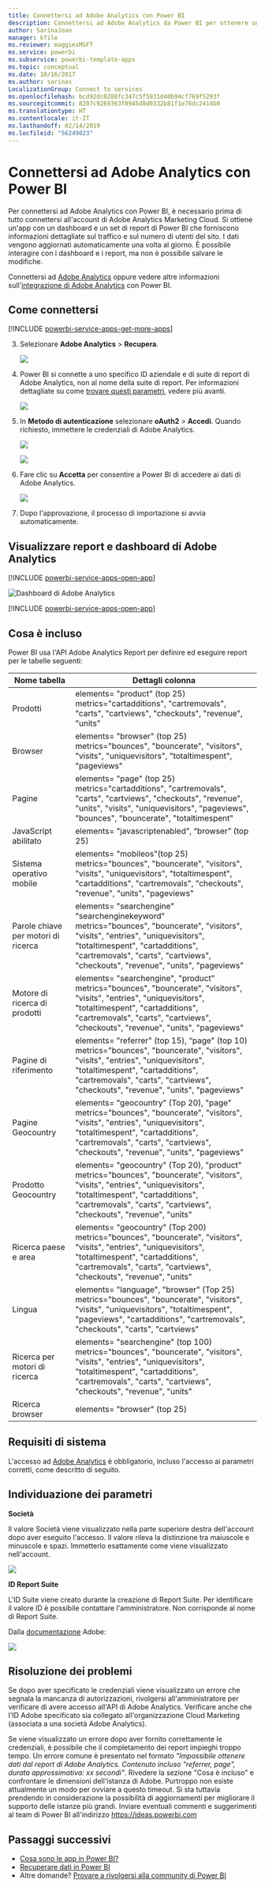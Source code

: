 ```yaml
---
title: Connettersi ad Adobe Analytics con Power BI
description: Connettersi ad Adobe Analytics da Power BI per ottenere un'app che consente di visualizzare i dati dell'account in un dashboard e nei report.
author: SarinaJoan
manager: kfile
ms.reviewer: maggiesMSFT
ms.service: powerbi
ms.subservice: powerbi-template-apps
ms.topic: conceptual
ms.date: 10/16/2017
ms.author: sarinas
LocalizationGroup: Connect to services
ms.openlocfilehash: bcd92dc0288fc347c5f5931d40b94cf769f5293f
ms.sourcegitcommit: 8207c9269363f0945d8d0332b81f1e78dc2414b0
ms.translationtype: HT
ms.contentlocale: it-IT
ms.lasthandoff: 02/14/2019
ms.locfileid: "56249023"
---
```

# <a name="connect-to-adobe-analytics-with-power-bi"></a>Connettersi ad Adobe Analytics con Power BI
Per connettersi ad Adobe Analytics con Power BI, è necessario prima di tutto connettersi all'account di Adobe Analytics Marketing Cloud. Si ottiene un'app con un dashboard e un set di report di Power BI che forniscono informazioni dettagliate sul traffico e sul numero di utenti del sito. I dati vengono aggiornati automaticamente una volta al giorno. È possibile interagire con i dashboard e i report, ma non è possibile salvare le modifiche.

Connettersi ad [Adobe Analytics](https://app.powerbi.com/getdata/services/adobe-analytics) oppure vedere altre informazioni sull'[integrazione di Adobe Analytics](https://powerbi.microsoft.com/integrations/adobe-analytics) con Power BI.

## <a name="how-to-connect"></a>Come connettersi
[!INCLUDE [powerbi-service-apps-get-more-apps](./includes/powerbi-service-apps-get-more-apps.md)]

3. Selezionare **Adobe Analytics** \>  **Recupera**.
   
   ![](media/service-connect-to-adobe-analytics/adobe.png)
4. Power BI si connette a uno specifico ID aziendale e di suite di report di Adobe Analytics, non al nome della suite di report. Per informazioni dettagliate su come [trovare questi parametri](#FindingParams), vedere più avanti.
   
   ![](media/service-connect-to-adobe-analytics/parameters.png)
5. In **Metodo di autenticazione** selezionare **oAuth2** \> **Accedi**. Quando richiesto, immettere le credenziali di Adobe Analytics. 
   
    ![](media/service-connect-to-adobe-analytics/creds.png)
   
    ![](media/service-connect-to-adobe-analytics/adobe_signin.png)
6. Fare clic su **Accetta** per consentire a Power BI di accedere ai dati di Adobe Analytics.
   
   ![](media/service-connect-to-adobe-analytics/adobe_authorize.png)
7. Dopo l'approvazione, il processo di importazione si avvia automaticamente. 

## <a name="view-the-adobe-analytics-dashboard-and-reports"></a>Visualizzare report e dashboard di Adobe Analytics
[!INCLUDE [powerbi-service-apps-open-app](./includes/powerbi-service-apps-open-app.md)]

   ![Dashboard di Adobe Analytics](media/service-connect-to-adobe-analytics/dashboard.png)

[!INCLUDE [powerbi-service-apps-open-app](./includes/powerbi-service-apps-what-now.md)]

## <a name="whats-included"></a>Cosa è incluso
Power BI usa l'API Adobe Analytics Report per definire ed eseguire report per le tabelle seguenti:

| **Nome tabella** | **Dettagli colonna** |
| --- | --- |
| Prodotti |elements=  "product" (top 25) <br> metrics="cartadditions", "cartremovals", "carts", "cartviews", "checkouts", "revenue", "units" |
| Browser |elements= "browser" (top 25)<br>  metrics="bounces", "bouncerate", "visitors", "visits", "uniquevisitors", "totaltimespent", "pageviews" |
| Pagine |elements= "page" (top 25)<br>  metrics="cartadditions", "cartremovals", "carts", "cartviews", "checkouts", "revenue", "units", "visits", "uniquevisitors", "pageviews", "bounces", "bouncerate", "totaltimespent" |
| JavaScript abilitato |elements=  "javascriptenabled”, “browser” (top 25) |
| Sistema operativo mobile |elements= "mobileos"(top 25)<br> metrics="bounces", "bouncerate", "visitors", "visits", "uniquevisitors", "totaltimespent", "cartadditions", "cartremovals", "checkouts", "revenue", "units", "pageviews" |
| Parole chiave per motori di ricerca |elements= "searchengine" "searchenginekeyword"<br>  metrics="bounces", "bouncerate", "visitors", "visits", "entries", "uniquevisitors", "totaltimespent", "cartadditions", "cartremovals", "carts", "cartviews", "checkouts", "revenue", "units", "pageviews" |
| Motore di ricerca di prodotti |elements= "searchengine", "product"<br>  metrics="bounces", "bouncerate", "visitors", "visits", "entries", "uniquevisitors", "totaltimespent", "cartadditions", "cartremovals", "carts", "cartviews", "checkouts", "revenue", "units", "pageviews" |
| Pagine di riferimento |elements= "referrer" (top 15), “page" (top 10)<br>  metrics="bounces", "bouncerate", "visitors", "visits", "entries", "uniquevisitors", "totaltimespent", "cartadditions", "cartremovals", "carts", "cartviews", "checkouts", "revenue", "units", "pageviews" |
| Pagine Geocountry |elements= "geocountry" (Top 20), "page"<br>  metrics="bounces", "bouncerate", "visitors", "visits", "entries", "uniquevisitors", "totaltimespent", "cartadditions", "cartremovals", "carts", "cartviews", "checkouts", "revenue", "units", "pageviews" |
| Prodotto Geocountry |elements= "geocountry" (Top 20), "product"<br> metrics="bounces", "bouncerate", "visitors", "visits", "entries", "uniquevisitors", "totaltimespent", "cartadditions", "cartremovals", "carts", "cartviews", "checkouts", "revenue", "units" |
| Ricerca paese e area |elements= "geocountry" (Top 200)<br>  metrics="bounces", "bouncerate", "visitors", "visits", "entries", "uniquevisitors", "totaltimespent", "cartadditions", "cartremovals", "carts", "cartviews", "checkouts", "revenue", "units" |
| Lingua |elements= "language", "browser" (Top 25)<br>  metrics="bounces", "bouncerate", "visitors", "visits", "uniquevisitors", "totaltimespent", "pageviews", "cartadditions", "cartremovals", "checkouts", "carts", "cartviews" |
| Ricerca per motori di ricerca |elements= "searchengine" (top 100)<br>  metrics="bounces", "bouncerate", "visitors", "visits", "entries", "uniquevisitors", "totaltimespent", "cartadditions", "cartremovals", "carts", "cartviews", "checkouts", "revenue", "units" |
| Ricerca browser |elements= "browser" (top 25) |

## <a name="system-requirements"></a>Requisiti di sistema
L'accesso ad [Adobe Analytics](http://www.adobe.com/marketing-cloud/web-analytics.html) è obbligatorio, incluso l'accesso ai parametri corretti, come descritto di seguito.

<a name="FindingParams"></a>

## <a name="finding-parameters"></a>Individuazione dei parametri
**Società**

Il valore Società viene visualizzato nella parte superiore destra dell'account dopo aver eseguito l'accesso. Il valore rileva la distinzione tra maiuscole e minuscole e spazi. Immetterlo esattamente come viene visualizzato nell'account.

![](media/service-connect-to-adobe-analytics/adobe_companies.png)

**ID Report Suite**

L'ID Suite viene creato durante la creazione di Report Suite. Per identificare il valore ID è possibile contattare l'amministratore. Non corrisponde al nome di Report Suite.

Dalla [documentazione](https://marketing.adobe.com/resources/help/en_US/reference/new_report_suite.html) Adobe:

![](media/service-connect-to-adobe-analytics/reportsuiteid.png)

## <a name="troubleshooting"></a>Risoluzione dei problemi
Se dopo aver specificato le credenziali viene visualizzato un errore che segnala la mancanza di autorizzazioni, rivolgersi all'amministratore per verificare di avere accesso all'API di Adobe Analytics. Verificare anche che l'ID Adobe specificato sia collegato all'organizzazione Cloud Marketing (associata a una società Adobe Analytics).

Se viene visualizzato un errore dopo aver fornito correttamente le credenziali, è possibile che il completamento dei report impieghi troppo tempo. Un errore comune è presentato nel formato *"Impossibile ottenere dati dal report di Adobe Analytics. Contenuto incluso &quot;referrer, page&quot;, durata approssimativa: xx secondi"*. Rivedere la sezione "Cosa è incluso" e confrontare le dimensioni dell'istanza di Adobe. Purtroppo non esiste attualmente un modo per ovviare a questo timeout. Si sta tuttavia prendendo in considerazione la possibilità di aggiornamenti per migliorare il supporto delle istanze più grandi. Inviare eventuali commenti e suggerimenti al team di Power BI all'indirizzo https://ideas.powerbi.com

## <a name="next-steps"></a>Passaggi successivi
* [Cosa sono le app in Power BI?](service-create-distribute-apps.md)
* [Recuperare dati in Power BI](service-get-data.md)
* Altre domande? [Provare a rivolgersi alla community di Power BI](http://community.powerbi.com/)

